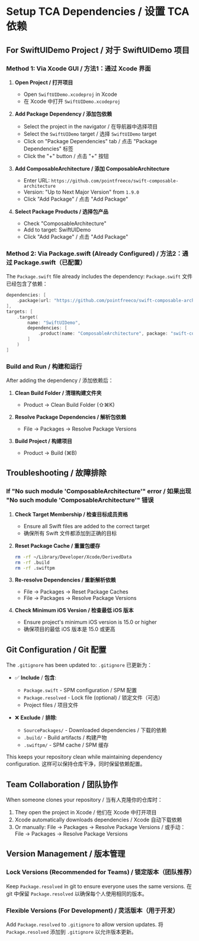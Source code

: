 # Setup TCA Dependencies / 设置 TCA 依赖

## For SwiftUIDemo Project / 对于 SwiftUIDemo 项目

### Method 1: Via Xcode GUI / 方法1：通过 Xcode 界面

1. **Open Project / 打开项目**
   - Open `SwiftUIDemo.xcodeproj` in Xcode
   - 在 Xcode 中打开 `SwiftUIDemo.xcodeproj`

2. **Add Package Dependency / 添加包依赖**
   - Select the project in the navigator / 在导航器中选择项目
   - Select the `SwiftUIDemo` target / 选择 `SwiftUIDemo` target
   - Click on "Package Dependencies" tab / 点击 "Package Dependencies" 标签
   - Click the "+" button / 点击 "+" 按钮

3. **Add ComposableArchitecture / 添加 ComposableArchitecture**
   - Enter URL: `https://github.com/pointfreeco/swift-composable-architecture`
   - Version: "Up to Next Major Version" from `1.9.0`
   - Click "Add Package" / 点击 "Add Package"

4. **Select Package Products / 选择包产品**
   - Check "ComposableArchitecture"
   - Add to target: SwiftUIDemo
   - Click "Add Package" / 点击 "Add Package"

### Method 2: Via Package.swift (Already Configured) / 方法2：通过 Package.swift（已配置）

The `Package.swift` file already includes the dependency:
`Package.swift` 文件已经包含了依赖：

```swift
dependencies: [
    .package(url: "https://github.com/pointfreeco/swift-composable-architecture", from: "1.9.0")
],
targets: [
    .target(
        name: "SwiftUIDemo",
        dependencies: [
            .product(name: "ComposableArchitecture", package: "swift-composable-architecture")
        ]
    )
]
```

### Build and Run / 构建和运行

After adding the dependency / 添加依赖后：

1. **Clean Build Folder / 清理构建文件夹**
   - Product → Clean Build Folder (⇧⌘K)

2. **Resolve Package Dependencies / 解析包依赖**
   - File → Packages → Resolve Package Versions

3. **Build Project / 构建项目**
   - Product → Build (⌘B)

## Troubleshooting / 故障排除

### If "No such module 'ComposableArchitecture'" error / 如果出现 "No such module 'ComposableArchitecture'" 错误

1. **Check Target Membership / 检查目标成员资格**
   - Ensure all Swift files are added to the correct target
   - 确保所有 Swift 文件都添加到正确的目标

2. **Reset Package Cache / 重置包缓存**
   ```bash
   rm -rf ~/Library/Developer/Xcode/DerivedData
   rm -rf .build
   rm -rf .swiftpm
   ```

3. **Re-resolve Dependencies / 重新解析依赖**
   - File → Packages → Reset Package Caches
   - File → Packages → Resolve Package Versions

4. **Check Minimum iOS Version / 检查最低 iOS 版本**
   - Ensure project's minimum iOS version is 15.0 or higher
   - 确保项目的最低 iOS 版本是 15.0 或更高

## Git Configuration / Git 配置

The `.gitignore` has been updated to:
`.gitignore` 已更新为：

- ✅ **Include** / **包含**:
  - `Package.swift` - SPM configuration / SPM 配置
  - `Package.resolved` - Lock file (optional) / 锁定文件（可选）
  - Project files / 项目文件

- ❌ **Exclude** / **排除**:
  - `SourcePackages/` - Downloaded dependencies / 下载的依赖
  - `.build/` - Build artifacts / 构建产物
  - `.swiftpm/` - SPM cache / SPM 缓存

This keeps your repository clean while maintaining dependency configuration.
这样可以保持仓库干净，同时保留依赖配置。

## Team Collaboration / 团队协作

When someone clones your repository / 当有人克隆你的仓库时：

1. They open the project in Xcode / 他们在 Xcode 中打开项目
2. Xcode automatically downloads dependencies / Xcode 自动下载依赖
3. Or manually: File → Packages → Resolve Package Versions / 或手动：File → Packages → Resolve Package Versions

## Version Management / 版本管理

### Lock Versions (Recommended for Teams) / 锁定版本（团队推荐）
Keep `Package.resolved` in git to ensure everyone uses the same versions.
在 git 中保留 `Package.resolved` 以确保每个人使用相同的版本。

### Flexible Versions (For Development) / 灵活版本（用于开发）
Add `Package.resolved` to `.gitignore` to allow version updates.
将 `Package.resolved` 添加到 `.gitignore` 以允许版本更新。